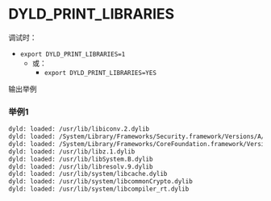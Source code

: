 # DYLD_PRINT_LIBRARIES

调试时：

* `export DYLD_PRINT_LIBRARIES=1`
  * 或：
    * `export DYLD_PRINT_LIBRARIES=YES`

输出举例

### 举例1

```bash
dyld: loaded: /usr/lib/libiconv.2.dylib
dyld: loaded: /System/Library/Frameworks/Security.framework/Versions/A/Security
dyld: loaded: /System/Library/Frameworks/CoreFoundation.framework/Versions/A/CoreFoundation
dyld: loaded: /usr/lib/libz.1.dylib
dyld: loaded: /usr/lib/libSystem.B.dylib
dyld: loaded: /usr/lib/libresolv.9.dylib
dyld: loaded: /usr/lib/system/libcache.dylib
dyld: loaded: /usr/lib/system/libcommonCrypto.dylib
dyld: loaded: /usr/lib/system/libcompiler_rt.dylib
```
